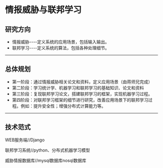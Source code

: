 # 情报威胁与联邦学习
## 研究方向

* 情报威胁----定义系统的应用场景，包括输入输出。
* 联邦学习----定义系统的算法，包括各种处理细节。

-------------------------
## 总体规划

* 第一阶段：通过情报威胁相关论文和资料，定义应用场景（由蒋师兄完成）
* 第二阶段：学习统计学、机器学习和联邦学习的基础知识、论文和资料
* 第三阶段：复现联邦学习论文，搭建联邦学习的框架，实现机器学习过程。
* 第四阶段：对联邦学习框架的细节进行研究，改善应用场景下的联邦学习过程。例如：提升安全性；增强分布式计算能力等。

----------------------------
## 技术范式


WEB服务端//Django

联邦学习系统//python、分布式机器学习模型

威胁情报数据库//mysql数据库nosql数据库



